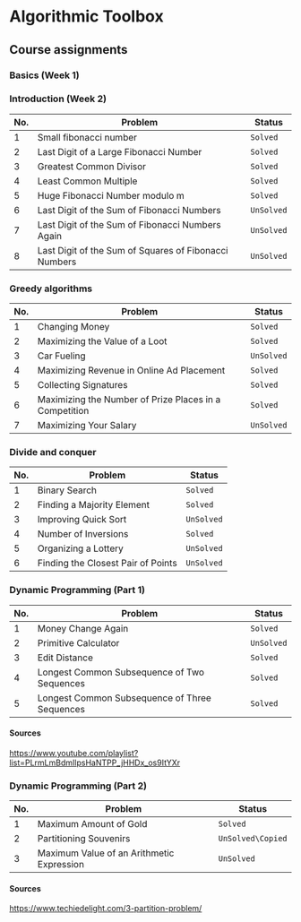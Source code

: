 # Algorithmic Toolbox

## Course assignments

### Basics (Week 1)

### Introduction (Week 2)

|No.	|Problem	|Status|
| --- | --- |--- |
|1	|Small fibonacci number	|``Solved``
|2	|Last Digit of a Large Fibonacci Number	|``Solved``
|3	|Greatest Common Divisor	|`Solved`
|4	|Least Common Multiple	|`Solved`
|5	|Huge Fibonacci Number modulo m	|`Solved`
|6	|Last Digit of the Sum of Fibonacci Numbers	|`UnSolved`
|7	|Last Digit of the Sum of Fibonacci Numbers Again	|`UnSolved`
|8	|Last Digit of the Sum of Squares of Fibonacci Numbers	|`UnSolved`

### Greedy algorithms

|No.	|Problem	|Status|
| --- | --- |--- |
|1	|Changing Money	|`Solved`
|2	|Maximizing the Value of a Loot	|`Solved`
|3	|Car Fueling	|`UnSolved`
|4	|Maximizing Revenue in Online Ad Placement	|`Solved`
|5	|Collecting Signatures	|`Solved`
|6	|Maximizing the Number of Prize Places in a Competition	|`Solved`
|7	|Maximizing Your Salary	|`UnSolved`

### Divide and conquer

|No.	|Problem	|Status|
| --- | --- |--- |
|1	|Binary Search	|`Solved`
|2	|Finding a Majority Element	|`Solved`
|3	|Improving Quick Sort	|`UnSolved`
|4	|Number of Inversions	|`Solved`
|5	|Organizing a Lottery	|`UnSolved`
|6	|Finding the Closest Pair of Points	|`UnSolved`

### Dynamic Programming (Part 1)

|No.	|Problem	|Status|
| --- | --- |--- |
|1	|Money Change Again	|`Solved`
|2	|Primitive Calculator 	|`UnSolved`
|3	|Edit Distance	|`Solved`
|4	|Longest Common Subsequence of Two Sequences 	|`Solved`
|5	| Longest Common Subsequence of Three Sequences	|`Solved`

#### Sources
https://www.youtube.com/playlist?list=PLrmLmBdmIlpsHaNTPP_jHHDx_os9ItYXr

### Dynamic Programming (Part 2)

|No.	|Problem	|Status|
| --- | --- |--- |
|1	|Maximum Amount of Gold	|`Solved`
|2	|Partitioning Souvenirs	|`UnSolved\Copied`
|3	|Maximum Value of an Arithmetic Expression	|`UnSolved`

#### Sources
https://www.techiedelight.com/3-partition-problem/
